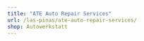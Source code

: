 ```yaml
---
title: "ATE Auto Repair Services"
url: /las-pinas/ate-auto-repair-services/
shop: Autowerkstatt
---
```

